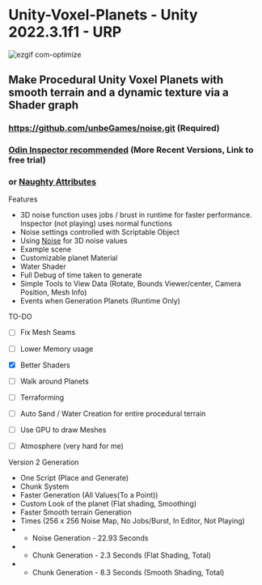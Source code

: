 # Unity-Voxel-Planets - Unity 2022.3.1f1 - URP
![ezgif com-optimize](https://github.com/B0XEY/Unity-Voxel-Planets/assets/94720404/764d639a-c221-4c43-85b4-63d31b6a2f7c)

## Make Procedural Unity Voxel Planets with smooth terrain and a dynamic texture via a Shader graph
### https://github.com/unbeGames/noise.git (Required)
### [Odin Inspector recommended](https://odininspector.com/download) (More Recent Versions, Link to free trial)
### or [Naughty Attributes](https://assetstore.unity.com/packages/tools/utilities/naughtyattributes-129996)

Features
- 3D noise function uses jobs / brust in runtime for faster performance. Inspector (not playing) uses normal functions
- Noise settings controlled with Scriptable Object
- Using [Noise](https://github.com/unbeGames/noise.git) for 3D noise values
- Example scene
- Customizable planet Material
- Water Shader
- Full Debug of time taken to generate
- Simple Tools to View Data (Rotate, Bounds Viewer/center, Camera Position, Mesh Info)
- Events when Generation Planets (Runtime Only)

                  
TO-DO
- [ ] Fix Mesh Seams
- [ ] Lower Memory usage
- [x] Better Shaders
- [ ] Walk around Planets
- [ ] Terraforming
- [ ] Auto Sand / Water Creation for entire procedural terrain
- [ ] Use GPU to draw Meshes
- [ ] Atmosphere (very hard for me)
         

Version 2 Generation
- One Script (Place and Generate)
- Chunk System
- Faster Generation (All Values(To a Point))
- Custom Look of the planet (Flat shading, Smoothing)
- Faster Smooth terrain Generation
- Times (256 x 256 Noise Map, No Jobs/Burst, In Editor, Not Playing)
- - Noise Generation - 22.93 Seconds
- - Chunk Generation - 2.3 Seconds (Flat Shading, Total)
- - Chunk Generation - 8.3 Seconds (Smooth Shading, Total)

